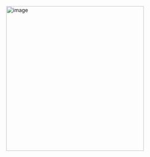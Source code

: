 <img width="368" height="388" alt="image" src="https://github.com/user-attachments/assets/9a11e199-a475-4e35-9fb1-ba7de665c225" />
